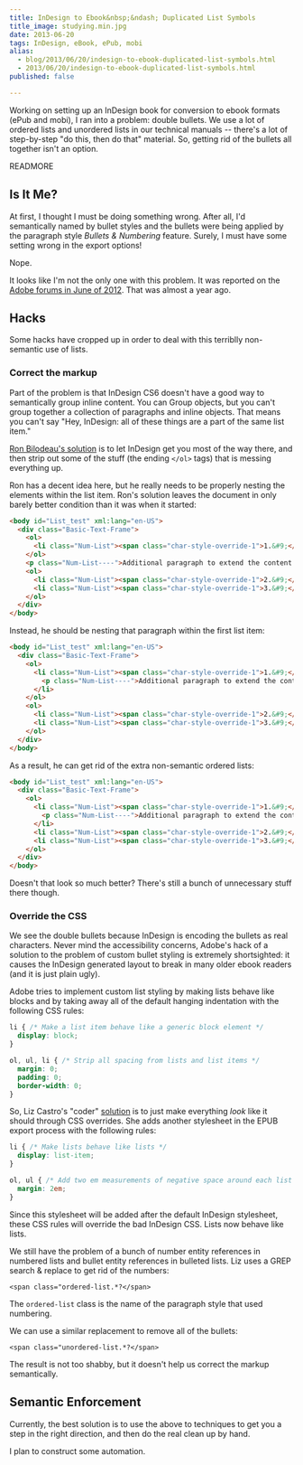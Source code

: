 ```yaml
---
title: InDesign to Ebook&nbsp;&ndash; Duplicated List Symbols
title_image: studying.min.jpg
date: 2013-06-20
tags: InDesign, eBook, ePub, mobi
alias: 
  - blog/2013/06/20/indesign-to-ebook-duplicated-list-symbols.html
  - 2013/06/20/indesign-to-ebook-duplicated-list-symbols.html
published: false

---
```


Working on setting up an InDesign book for conversion to ebook formats (ePub 
and mobi), I ran into a problem: double bullets. We use a lot of ordered lists 
and unordered lists in our technical manuals -- there's a lot of step-by-step 
"do this, then do that" material. So, getting rid of the bullets all together 
isn't an option.

READMORE

## Is It Me? ##

At first, I thought I must be doing something wrong. After all, I'd semantically 
named by bullet styles and the bullets were being applied by the paragraph style
_Bullets & Numbering_ feature. Surely, I must have some setting wrong in the 
export options!

Nope.

It looks like I'm not the only one with this problem. It was reported on the
[Adobe forums in June of 2012][1]. That was almost a year ago.


## Hacks ##

Some hacks have cropped up in order to deal with this terriblly non-semantic use
of lists.


### Correct the markup ###

Part of the problem is that InDesign CS6 doesn't have a good way to semantically
group inline content. You can Group objects, but you can't group together a 
collection of paragraphs and inline objects. That means you can't say "Hey, 
InDesign: all of these things are a part of the same list item."

[Ron Bilodeau's solution][2] is to let InDesign get you most of the way there,
and then strip out some of the stuff (the ending `</ol>` tags) that is messing 
everything up.

Ron has a decent idea here, but he really needs to be properly nesting the
elements within the list item. Ron's solution leaves the document in only 
barely better condition than it was when it started:
  
~~~ html
<body id="List_test" xml:lang="en-US">
  <div class="Basic-Text-Frame">
    <ol>
      <li class="Num-List"><span class="char-style-override-1">1.&#9;</span>First list item</li>
    </ol>
    <p class="Num-List----">Additional paragraph to extend the content for the first list item.</p>
    <ol>
      <li class="Num-List"><span class="char-style-override-1">2.&#9;</span>Second list item</li>
      <li class="Num-List"><span class="char-style-override-1">3.&#9;</span>Third list item</li>
    </ol>
  </div>
</body>
~~~

Instead, he should be nesting that paragraph within the first list item:

~~~ html
<body id="List_test" xml:lang="en-US">
  <div class="Basic-Text-Frame">
    <ol>
      <li class="Num-List"><span class="char-style-override-1">1.&#9;</span>First list item
        <p class="Num-List----">Additional paragraph to extend the content for the first list item.</p>
      </li>
    </ol>
    <ol>
      <li class="Num-List"><span class="char-style-override-1">2.&#9;</span>Second list item</li>
      <li class="Num-List"><span class="char-style-override-1">3.&#9;</span>Third list item</li>
    </ol>
  </div>
</body>
~~~

As a result, he can get rid of the extra non-semantic ordered lists:

~~~ html
<body id="List_test" xml:lang="en-US">
  <div class="Basic-Text-Frame">
    <ol>
      <li class="Num-List"><span class="char-style-override-1">1.&#9;</span>First list item
        <p class="Num-List----">Additional paragraph to extend the content for the first list item.</p>
      </li>
      <li class="Num-List"><span class="char-style-override-1">2.&#9;</span>Second list item</li>
      <li class="Num-List"><span class="char-style-override-1">3.&#9;</span>Third list item</li>
    </ol>
  </div>
</body>
~~~

Doesn't that look so much better? There's still a bunch of unnecessary stuff 
there though.


### Override the CSS ###
  
We see the double bullets because InDesign is encoding the bullets as real
characters. Never mind the accessibility concerns, Adobe's hack of a solution
to the problem of custom bullet styling is extremely shortsighted: it causes
the InDesign generated layout to break in many older ebook readers (and it is
just plain ugly).

Adobe tries to implement custom list styling by making lists behave like blocks
and by taking away all of the default hanging indentation with the following 
CSS rules:

~~~ css
li { /* Make a list item behave like a generic block element */
  display: block;
}

ol, ul, li { /* Strip all spacing from lists and list items */
  margin: 0;
  padding: 0;
  border-width: 0;
}
~~~

So, Liz Castro's "coder" [solution][3] is to just make everything _look_ like it 
should through CSS overrides. She adds another stylesheet in the EPUB export
process with the following rules:

~~~ css
li { /* Make lists behave like lists */
  display: list-item;
}

ol, ul { /* Add two em measurements of negative space around each list */
  margin: 2em;
}
~~~

Since this stylesheet will be added after the default InDesign stylesheet, these
CSS rules will override the bad InDesign CSS. Lists now behave like lists.

We still have the problem of a bunch of number entity references in numbered 
lists and bullet entity references in bulleted lists. Liz uses a GREP search &
replace to get rid of the numbers:

~~~ grep
<span class="ordered-list.*?</span>
~~~

The `ordered-list` class is the name of the paragraph style that used numbering.

We can use a similar replacement to remove all of the bullets:

~~~ grep
<span class="unordered-list.*?</span>
~~~

The result is not too shabby, but it doesn't help us correct the markup 
semantically.


## Semantic Enforcement ##

Currently, the best solution is to use the above to techniques to get you a step
in the right direction, and then do the real clean up by hand.

I plan to construct some automation.


[1]: http://forums.adobe.com/message/4527122 "InDesign CS6 Coding ePub Lists Wrong?"
[2]: http://silvadeau.wordpress.com/2012/08/23/lists-in-epub-generated-from-indesign-cs6 "Lists in ePub generated from InDesign CS6"
[3]: http://www.pigsgourdsandwikis.com/2012/08/numbered-lists-from-indesign-6.html "Numbered lists from InDesign CS 6 to EPUB and mobi"
